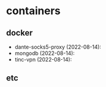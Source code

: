 # containers

## docker
 - dante-socks5-proxy (2022-08-14):
 - mongodb (2022-08-14):
 - tinc-vpn (2022-08-14):

## etc

